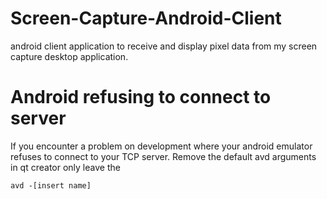 # Screen-Capture-Android-Client
android client application to receive and display pixel data from my screen capture desktop application.

# Android refusing to connect to server
If you encounter a problem on development where your android emulator refuses to connect to your TCP server. Remove the default avd arguments in qt creator only leave the 

```avd -[insert name] ```
